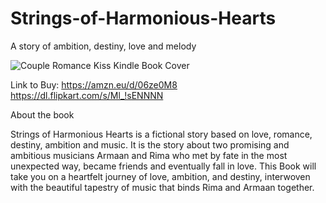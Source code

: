 # Strings-of-Harmonious-Hearts
A story of ambition, destiny, love and melody

![Couple Romance Kiss Kindle Book Cover](https://github.com/AyushUtsav081726/Strings-of-Harmonious-Hearts/assets/146926286/f31df4eb-0a6f-4380-9b1f-d749faba9c9f)

Link to Buy: https://amzn.eu/d/06ze0M8
             https://dl.flipkart.com/s/Ml_!sENNNN

About the book

Strings of Harmonious Hearts is a fictional story based on love, romance, destiny, ambition and music. It is the story about two promising and ambitious musicians Armaan and Rima who met by fate in the most unexpected way, became friends and eventually fall in love. This Book will take you on a heartfelt journey of love, ambition, and destiny, interwoven with the beautiful tapestry of music that binds Rima and Armaan together.

